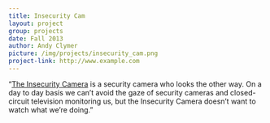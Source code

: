 ```yaml
---
title: Insecurity Cam
layout: project
group: projects
date: Fall 2013
author: Andy Clymer
picture: /img/projects/insecurity_cam.png
project-link: http://www.example.com
---
```

“<a href = "http://sfpc.andyclymer.com/">The Insecurity Camera</a> is a security camera who looks the other way. On a day to day basis we can’t avoid the gaze of security cameras and closed-circuit television monitoring us, but the Insecurity Camera doesn’t want to watch what we’re doing.”